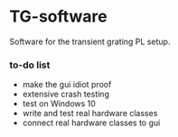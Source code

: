 # TG-software
Software for the transient grating PL setup.

### to-do list
 - make the gui idiot proof
 - extensive crash testing
 - test on Windows 10
 - write and test real hardware classes
 - connect real hardware classes to gui
